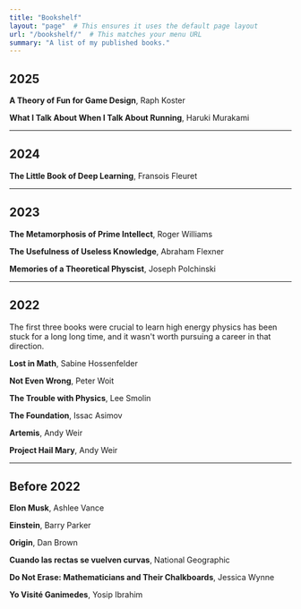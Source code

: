 ```yaml
---
title: "Bookshelf"
layout: "page"  # This ensures it uses the default page layout
url: "/bookshelf/"  # This matches your menu URL
summary: "A list of my published books."
---
```


## 2025

**A Theory of Fun for Game Design**, Raph Koster<p>
**What I Talk About When I Talk About Running**, Haruki Murakami

---
## 2024

**The Little Book of Deep Learning**, Fransois Fleuret

---
## 2023

**The Metamorphosis of Prime Intellect**, Roger Williams<p> 
**The Usefulness of Useless Knowledge**, Abraham Flexner<p>
**Memories of a Theoretical Physcist**, Joseph Polchinski

---
## 2022

The first three books were crucial to learn high energy physics has been stuck for a long long time, and it wasn't worth pursuing a career in that direction.

**Lost in Math**, Sabine Hossenfelder<p>
**Not Even Wrong**, Peter Woit<p>
**The Trouble with Physics**, Lee Smolin<p>
**The Foundation**, Issac Asimov<p>
**Artemis**, Andy Weir<p>
**Project Hail Mary**, Andy Weir

---
## Before 2022

**Elon Musk**, Ashlee Vance <p>
**Einstein**, Barry Parker<p>
**Origin**, Dan Brown<p>
**Cuando las rectas se vuelven curvas**, National Geographic<p>
**Do Not Erase: Mathematicians and Their Chalkboards**, Jessica Wynne<p>
**Yo Visité Ganimedes**, Yosip Ibrahim<p>
 
